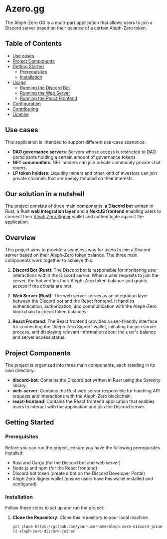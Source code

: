 # Azero.gg

The Aleph-Zero GG is a multi-part application that allows users to join a Discord server based on their balance of a certain Aleph-Zero token. 

## Table of Contents
- [Use cases](#use-cases)
- [Project Components](#project-components)
- [Getting Started](#getting-started)
  - [Prerequisites](#prerequisites)
  - [Installation](#installation)
- [Usage](#usage)
  - [Running the Discord Bot](#running-the-discord-bot)
  - [Running the Web Server](#running-the-web-server)
  - [Running the React Frontend](#running-the-react-frontend)
- [Configuration](#configuration)
- [Contributing](#contributing)
- [License](#license)


## Use cases
This application is intended to support different use-case scenarios:
* **DAO governance servers**: Servers whose access is restricted to DAO participants holding a certain amount of governance tokens.
* **NFT communities**: NFT holders can join private community private chat rooms.
* **LP token holders**: Liquidity miners and other kind of investors can join private channels that are deeply focused on their interests.

## Our solution in a nutshell

The project consists of three main components: **a Discord bot** written in Rust, a Rust **web integration layer** and a **NextJS frontend** enabling users to connect their [Aleph Zero Signer](https://alephzero.org/signer) wallet and authenticate against the application.

## Overview

This project aims to provide a seamless way for users to join a Discord server based on their Aleph-Zero token balance. The three main components work together to achieve this:

1. **Discord Bot (Rust)**: The Discord bot is responsible for monitoring user interactions within the Discord server. When a user requests to join the server, the bot verifies their Aleph-Zero token balance and grants access if the criteria are met.

2. **Web Server (Rust)**: The web server serves as an integration layer between the Discord bot and the React frontend. It handles authentication, authorization, and communication with the Aleph-Zero blockchain to check token balances.

3. **React Frontend**: The React frontend provides a user-friendly interface for connecting the "Aleph Zero Signer" wallet, initiating the join server process, and displaying relevant information about the user's balance and server access status.

## Project Components

The project is organized into three main components, each residing in its own directory:

- **discord-bot**: Contains the Discord bot written in Rust using the Serenity library.
- **web-server**: Contains the Rust web server responsible for handling API requests and interactions with the Aleph-Zero blockchain.
- **react-frontend**: Contains the React frontend application that enables users to interact with the application and join the Discord server.

## Getting Started

### Prerequisites

Before you can run the project, ensure you have the following prerequisites installed:

- Rust and Cargo (for the Discord bot and web server)
- Node.js and npm (for the React frontend)
- Discord bot token (create a bot on the Discord Developer Portal)
- Aleph Zero Signer wallet (ensure users have this wallet installed and configured)

### Installation

Follow these steps to set up and run the project:

1. **Clone the Repository**: Clone this repository to your local machine.

   ```bash
   git clone https://github.com/your-username/aleph-zero-discord-joiner.git
   cd aleph-zero-discord-joiner
